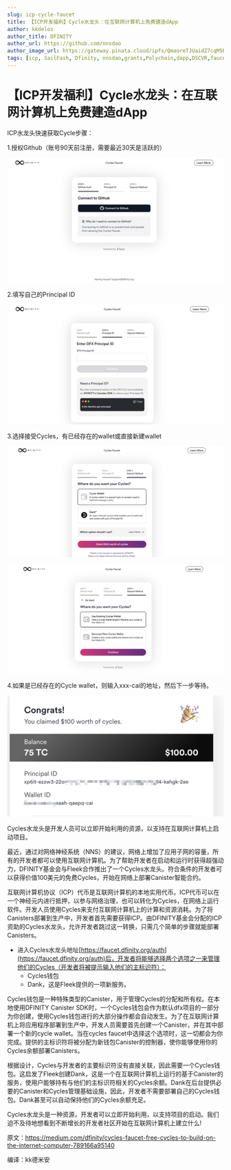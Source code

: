 ```yaml
---
slug: icp-cycle-faucet
title: 【ICP开发福利】Cycle水龙头：在互联网计算机上免费建造dApp
author: kkdelos
author_title: DFINITY
author_url: https://github.com/nnsdao
author_image_url: https://gateway.pinata.cloud/ipfs/QmaoreTJUaidZ7cqM5RKHPnGciN3F3QUWKfH1W3shuAu4x
tags: [icp, SailFash, Dfinity, nnsdao,grants,Polychain,dapp,DSCVR,faucet,cycle,cycles ]
---
```



# 【ICP开发福利】Cycle水龙头：在互联网计算机上免费建造dApp


ICP水龙头快速获取Cycle步骤：

1.授权Github（账号90天前注册，需要最近30天是活跃的）


![Cycle水龙头](../static/img/media/16270108300913/16270117251576.jpg)




2.填写自己的Principal ID

![Cycle水龙头](../static/img/media/16270108300913/16270118054615.jpg)



3.选择接受Cycles，有已经存在的wallet或直接新建wallet

![Cycle水龙头](../static/img/media/16270108300913/16270122503700.jpg)

![Cycle水龙头](../static/img/media/16270108300913/16270122672614.jpg)

4.如果是已经存在的Cycle wallet，则输入xxx-cai的地址，然后下一步等待。

![Cycle水龙头](../static/img/media/16270108300913/16270123249897.jpg)


Cycles水龙头是开发人员可以立即开始利用的资源，以支持在互联网计算机上启动项目。

最近，通过对网络神经系统（NNS）的建议，网络上增加了应用子网的容量，所有的开发者都可以使用互联网计算机。为了帮助开发者在启动和运行时获得超强动力，DFINITY基金会与Fleek合作推出了一个Cycles水龙头。符合条件的开发者可以获得价值100美元的免费Cycles，开始在网络上部署Canister智能合约。

互联网计算机协议（ICP）代币是互联网计算机的本地实用代币。ICP代币可以在一个神经元内进行抵押，以参与网络治理，也可以转化为Cycles，在网络上运行软件。开发人员使用Cycles来支付互联网计算机上的计算和资源消耗。为了将Canisters部署到生产中，开发者首先需要获得ICP。由DFINITY基金会分配的ICP资助的Cycles水龙头，允许开发者跳过这一转换，只需几个简单的步骤就能部署Canisters。



+ 进入Cycles水龙头地址[https://faucet.dfinity.org/auth](https://faucet.dfinity.org/auth)后，开发者将能够选择两个选项之一来管理他们的Cycles（开发者将被提示输入他们的主标识符）：
    + Cycles钱包
    + Dank，这是Fleek提供的一项新服务。

Cycles钱包是一种特殊类型的Canister，用于管理Cycles的分配和所有权。在本地使用DFINITY Canister SDK时，一个Cycles钱包会作为默认dfx项目的一部分为你创建，使用Cycles钱包进行的大部分操作都会自动发生。为了在互联网计算机上将应用程序部署到生产中，开发人员需要首先创建一个Canister，并在其中部署一个新的cycle wallet。当在cycles faucet中选择这个选项时，这一切都会为你完成。提供的主标识符将被分配为新钱包Canister的控制器，使你能够使用你的Cycles余额部署Canisters。

根据设计，Cycles与开发者的主要标识符没有直接关联，因此需要一个Cycles钱包。这启发了Fleek创建Dank，这是一个在互联网计算机上运行的基于Canister的服务，使用户能够持有与他们的主标识符相关的Cycles余额。Dank在后台提供必要的Canister和Cycles管理基础设施，因此，开发者不需要部署自己的Cycles钱包。Dank甚至可以自动保持他们的Cycles余额充足。

Cycles水龙头是一种资源，开发者可以立即开始利用，以支持项目的启动。我们迫不及待地想看到不断增长的开发者社区开始在互联网计算机上建立什么!

原文：https://medium.com/dfinity/cycles-faucet-free-cycles-to-build-on-the-internet-computer-789166a95140

编译：kk德米安